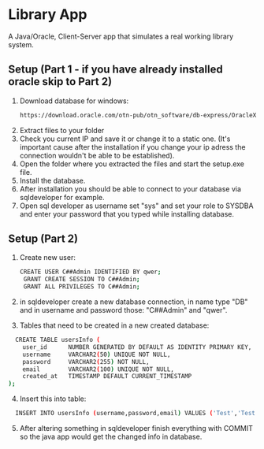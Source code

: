 # Library App

A Java/Oracle, Client-Server app that simulates a real working library system.

## Setup (Part 1 - if you have already installed oracle skip to Part 2)
1. Download database for windows: 
    ```bash
    https://download.oracle.com/otn-pub/otn_software/db-express/OracleXE213_Win64.zip
    ```
2. Extract files to your folder
3. Check you current IP and save it or change it to a static one. (It's important cause after the installation if you change your ip adress the connection wouldn't be able to be established).
4. Open the folder where you extracted the files and start the setup.exe file.
5. Install the database.
6. After installation you should be able to connect to your database via sqldeveloper for example.
7. Open sql developer as username set "sys" and set your role to SYSDBA and enter your password that you typed while installing database.

## Setup (Part 2)

1. Create new user:
   ```bash
   CREATE USER C##Admin IDENTIFIED BY qwer;
	GRANT CREATE SESSION TO C##Admin;
	GRANT ALL PRIVILEGES TO C##Admin;
   ```
   
2. in sqldeveloper create a new database connection, in name type "DB" and in username and password those: "C##Admin" and "qwer".
3. Tables that need to be created in a new created database:
```bash
  CREATE TABLE usersInfo (
    user_id      NUMBER GENERATED BY DEFAULT AS IDENTITY PRIMARY KEY, 
    username     VARCHAR2(50) UNIQUE NOT NULL, 
    password     VARCHAR2(255) NOT NULL, 
    email        VARCHAR2(100) UNIQUE NOT NULL, 
    created_at   TIMESTAMP DEFAULT CURRENT_TIMESTAMP
);
```
4. Insert this into table:
```bash
  INSERT INTO usersInfo (username,password,email) VALUES ('Test','Test','Test');
```
5. After altering something in sqldeveloper finish everything with COMMIT so the java app would get the changed info in database.